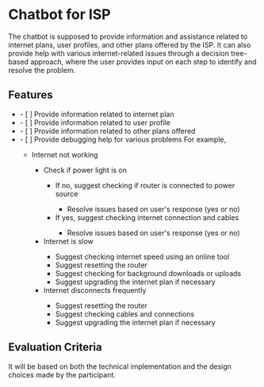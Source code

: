 # Chatbot for ISP

The chatbot is supposed to provide information and assistance related to internet plans, user profiles, and other plans offered by the ISP. It can also provide help with various internet-related issues through a decision tree-based approach, where the user provides input on each step to identify and resolve the problem.

## Features

<ul>
  <li>- [ ] Provide information related to internet plan</li>
  <li>- [ ] Provide information related to user profile</li>
  <li>- [ ] Provide information related to other plans offered</li>
  <li>- [ ] Provide debugging help for various problems For example, </li>
  <ul>
    <li>Internet not working</li>
    <ul>
      <li>Check if power light is on</li>
      <ul>
        <li>If no, suggest checking if router is connected to power source</li>
        <ul>
          <li>Resolve issues based on user's response (yes or no)</li>
        </ul>
        <li>If yes, suggest checking internet connection and cables</li>
        <ul>
          <li>Resolve issues based on user's response (yes or no)</li>
        </ul>
      </ul>
      <li>Internet is slow</li>
      <ul>
        <li>Suggest checking internet speed using an online tool</li>
        <li>Suggest resetting the router</li>
        <li>Suggest checking for background downloads or uploads</li>
        <li>Suggest upgrading the internet plan if necessary</li>
      </ul>
      <li>Internet disconnects frequently</li>
      <ul>
        <li>Suggest resetting the router</li>
        <li>Suggest checking cables and connections</li>
        <li>Suggest upgrading the internet plan if necessary</li>
      </ul>
    </ul>
  </ul>
</ul>


## Evaluation Criteria 

It will be based on both the technical implementation and the design choices made by the participant.
